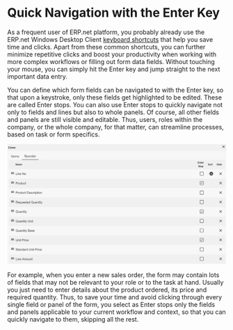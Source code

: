# Quick Navigation with the Enter Key

As a frequent user of ERP.net platform, you probably already use the ERP.net Windows Desktop Client [keyboard shortcuts](https://docs.erp.net/winclient/introduction/keyboard-shortcuts.html) that help you save time and clicks. Apart from these common shortcuts, you can further minimize repetitive clicks and boost your productivity when working with more complex workflows or filling out form data fields. Without touching your mouse, you can simply hit the Enter key and jump straight to the next important data entry. 

You can define which form fields can be navigated to with the Enter key, so that upon a keystroke, only these fields get highlighted to be edited. These are called Enter stops. You can also use Enter stops to quickly navigate not only to fields and lines but also to whole panels. Of course, all other fields and panels are still visible and editable. Thus, users, roles within the company, or the whole company, for that matter, can streamline processes, based on task or form specifics.

![Enterstop](enterstop-lines.png)

For example, when you enter a new sales order, the form may contain lots of fields that may not be relevant to your role or to the task at hand. Usually you just need to enter details about the product ordered, its price and required quantity. Thus, to save your time and avoid clicking through every single field or panel of the form, you select as Enter stops only the fields and panels applicable to your current workflow and context, so that you can quickly navigate to them, skipping all the rest.
